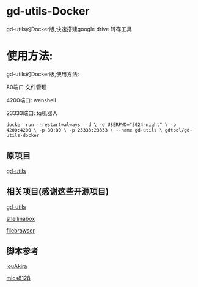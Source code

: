 # gd-utils-Docker
gd-utils的Docker版,快速搭建google drive 转存工具



# 使用方法:
gd-utils的Docker版,使用方法:

80端口 文件管理

4200端口: wenshell

23333端口: tg机器人

`docker run --restart=always  -d \
-e USERPWD="3024-night" \
-p 4200:4200 \
-p 80:80 \
-p 23333:23333 \
--name gd-utils \
gdtool/gd-utils-docker
`

## 原项目
[gd-utils](https://github.com/iwestlin/gd-utils)

## 相关项目(感谢这些开源项目)

[gd-utils](https://github.com/iwestlin/gd-utils)

[shellinabox](https://github.com/shellinabox/shellinabox)

[filebrowser](https://github.com/filebrowser/filebrowser/)

## 脚本参考

[iouAkira](https://github.com/iouAkira/someDockerfile)

[mics8128](https://github.com/mics8128/gd-utilds-docker)
